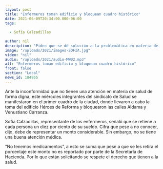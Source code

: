```yaml
---
layout: post
title: "Enfermeros toman edificio y bloquean cuadro histórico"
date: 2021-06-09T20:34:00.000-06:00
tags:
  
  - Sofía Calzadillas
  
author: nil
description: "Piden que se dé solución a la problemática en materia de salud."
image: "/uploads/2021/images-SOFIA.jpg"
video: "nil"
audio: "/uploads/2021/audio-MW02.mp3"
alt: "Enfermeros toman edificio y bloquean cuadro histórico"
front: false
section: "Local"
news_id: 184955
---
```


Ante la inconformidad que no tienen una atención en materia de salud de forma digna, este miércoles integrantes del sindicato de Salud se manifestaron en el primer cuadro de la ciudad, donde llevaron a cabo la toma del edificio Héroes de Reforma y bloquearon las calles Aldama y Venustiano Carranza.

Sofía Calzadillas, representante de los enfermeros, señaló que se retiene a cada persona un diez por ciento de su sueldo. Cifra que pese a no conocer, dijo, debe de representar un monto considerable. Sin embargo, no se tiene una buena atención médica.

“No tenemos medicamentos”, a esto se suma que pese a que se les retira el porcentaje este monto no es reportado por parte de la Secretaría de Hacienda. Por lo que están solicitando se respete el derecho que tienen a la salud.
